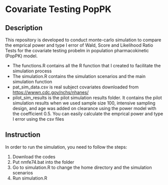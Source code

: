 # Covariate Testing PopPK

## Description 
This repository is developed to conduct monte-carlo simulation to compare the emprical power and type I error of Wald, Score and Likelihood Ratio Tests for the covariate testing probelm in population pharmacokinetic (PopPK) model.

- The functions.R contains all the R function that I created to facilitate the simulation process
- The simulation.R contains the simulation scenarios and the main simulation function
- pat_sim_data.csv is real subject covariates downloaded from https://wwwn.cdc.gov/nchs/nhanes/
- pilot_sim_results is the pilot simulation results folder. It contains the pilot simulation results when we used sample size 100, intensive sampling design, and age was added on clearance using the power model with the coefficient 0.5. You can easily calculate the emprical power and type I error using the csv files


## Instruction
In order to run the simulation, you need to follow the steps:

1. Download the codes
2. Put nmfe74.bat into the folder
3. Go to simulation.R to change the home directory and the simulation scenarios
4. Run simulation.R
 
